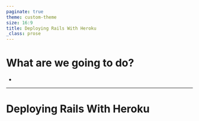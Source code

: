 ```yaml
---
paginate: true
theme: custom-theme
size: 16:9
title: Deploying Rails With Heroku
_class: prose
---
```


# What are we going to do?

- 

---

<!-- _class: lead -->

# Deploying Rails With Heroku

